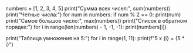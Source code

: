 numbers = [1, 2, 3, 4, 5]
print("Сумма всех чисел:", sum(numbers))
print("Четные числа:")
for num in numbers:
    if num % 2 == 0:
        print(num)
print("Самое большое число:", max(numbers))
print("Список в обратном порядке:")
for i in range(len(numbers) - 1, -1, -1):
    print(numbers[i])
 
print("Таблица умножения на 5:")
for i in range(1, 11):
    print(f"5 x {i} = {5 * i}")

